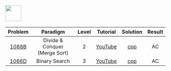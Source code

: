 # [<img align="center" height="50" src="https://codeforces.org/s/64374/images/codeforces-logo-with-telegram.png">](https://codeforces.com/)

|                          Problem                          |           Paradigm            | Level |                Tutorial                 |      Solution      | Result |
| :-------------------------------------------------------: | :---------------------------: | :---: | :-------------------------------------: | :----------------: | :----: |
| [1088B](https://codeforces.com/problemset/problem/1088/B) | Divide & Conquer (Merge Sort) |   2   | [YouTube](https://youtu.be/-mCgBF3hJAw) | [cpp](./1088B.cpp) |   AC   |
| [1066D](https://codeforces.com/problemset/problem/1066/D) |         Binary Search         |   3   | [YouTube](https://youtu.be/lAqiSrznL8k) | [cpp](./1066D.cpp) |   AC   |
